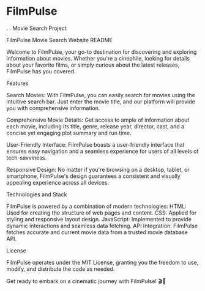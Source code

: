 # FilmPulse
. .
Movie Search Project

FilmPulse Movie Search Website README

Welcome to FilmPulse, your go-to destination for discovering and exploring information about movies. Whether you're a cinephile, looking for details about your favorite films, or simply curious about the latest releases, FilmPulse has you covered.

Features

Search Movies:
 With FilmPulse, you can easily search for movies using the intuitive search bar. Just enter the movie title, and our platform will provide you with comprehensive information.

Comprehensive Movie Details:
 Get access to ample of information about each movie, including its title, genre, release year, director, cast, and a concise yet engaging plot summary and run time.

User-Friendly Interface:
 FilmPulse boasts a user-friendly interface that ensures easy navigation and a seamless experience for users of all levels of tech-savviness.

Responsive Design:
 No matter if you're browsing on a desktop, tablet, or smartphone, FilmPulse's design guarantees a consistent and visually appealing experience across all devices.



Technologies and Stack

FilmPulse is powered by a combination of modern technologies:
HTML: Used for creating the structure of web pages and content.
CSS: Applied for styling and responsive layout design.
JavaScript: Implemented to provide dynamic interactions and seamless data fetching.
API Integration: FilmPulse fetches accurate and current movie data from a trusted movie database API.


License

FilmPulse operates under the MIT License, granting you the freedom to use, modify, and distribute the code as needed.

Get ready to embark on a cinematic journey with FilmPulse! 🎬🍿

